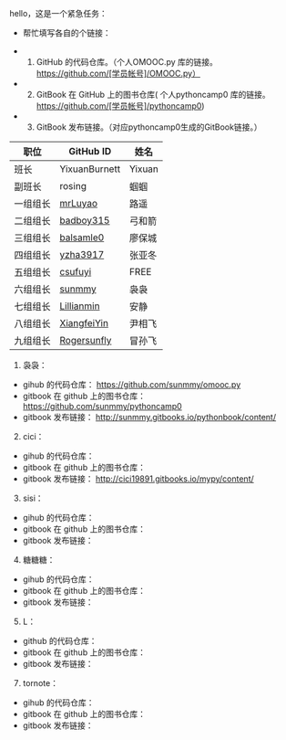 hello，这是一个紧急任务：  
* 帮忙填写各自的个链接：  

> 
- 1. GitHub 的代码仓库。（个人OMOOC.py 库的链接。https://github.com/[学员帐号]/OMOOC.py）  
- 2. GitBook 在 GitHub 上的图书仓库( 个人pythoncamp0 库的链接。https://github.com/[学员帐号]/pythoncamp0)  
- 3. GitBook 发布链接。（对应pythoncamp0生成的GitBook链接。）  




职位 | GitHub ID | 姓名
---- | ---- | ----
班长 | YixuanBurnett | Yixuan
副班长 | rosing | 蝈蝈
一组组长 | [mrLuyao](https://github.com/mrLuyao) | 路遥
二组组长 | [badboy315](https://github.com/badboy315) | 弓和箭
三组组长 | [balsamle0](https://github.com/balsamleo) | 廖保城
四组组长 | [yzha3917](https://github.com/yzha3917) | 张亚冬
五组组长 | [csufuyi](https://github.com/csufuyi) | FREE
六组组长 | [sunmmy](https://github.com/sunmmy) | 袅袅
七组组长 | [Lillianmin](https://github.com/Lillianmin) | 安静
八组组长 | [XiangfeiYin](https://github.com/XiangfeiYin) | 尹相飞
九组组长 | [Rogersunfly](https://github.com/Rogersunfly) | 冒孙飞



1. 袅袅：  
  - gihub 的代码仓库： https://github.com/sunmmy/omooc.py 
  - gitbook 在 github 上的图书仓库：https://github.com/sunmmy/pythoncamp0
  - gitbook 发布链接： http://sunmmy.gitbooks.io/pythonbook/content/ 


2. cici：  
  - gihub 的代码仓库：  
  - gitbook 在 github 上的图书仓库：  
  - gitbook 发布链接：  http://cici19891.gitbooks.io/mypy/content/

3. sisi：  
  - gihub 的代码仓库：  
  - gitbook 在 github 上的图书仓库：  
  - gitbook 发布链接：  

4. 糖糖糖：  
  - gihub 的代码仓库：  
  - gitbook 在 github 上的图书仓库：  
  - gitbook 发布链接：  

5. L：  
  - github 的代码仓库： 
  - gitbook 在 github 上的图书仓库： 
  - gitbook 发布链接：  

7. tornote：  
  - gihub 的代码仓库：  
  - gitbook 在 github 上的图书仓库： 
  - gitbook 发布链接：  
